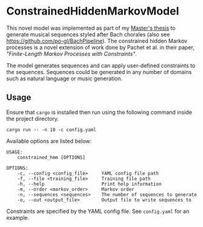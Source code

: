 # ConstrainedHiddenMarkovModel

This novel model was implemented as part of my [Master's thesis](https://porterglines.com/assets/Glines_Porter_MS.pdf) to generate musical sequences
styled after Bach chorales (also see https://github.com/po-gl/BachPipeline).
The constrained hidden Markov processes is a novel extension of work done 
by Pachet et al. in their paper, *"Finite-Length Markov Processes with Constraints"*.

The model generates sequences and can apply user-defined constraints to the sequences. 
Sequences could be generated in any number of domains such as natural language or music generation.

## Usage
Ensure that ```cargo``` is installed then run using the following command inside the project directory.
```
cargo run -- -n 10 -c config.yaml
```

Available options are listed below:

```
USAGE:
    constrained_hmm [OPTIONS]

OPTIONS:
    -c, --config <config_file>     YAML config file path
    -f, --file <training_file>     Training file path
    -h, --help                     Print help information
    -m, --order <markov_order>     Markov order
    -n, --sequences <sequences>    The number of sequences to generate
    -o, --out <output_file>        Output file to write sequences to
```

Constraints are specified by the YAML config file. See ```config.yaml``` for an example.
